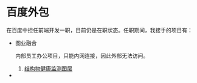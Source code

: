# 百度外包

在百度中担任前端开发一职，目前仍是在职状态。任职期间，我接手的项目有：

- 图业融合
  
  内部员工办公项目，只能内网连接，因此外部无法访问。
  
  1. [结构物健康监测图层](/project/baidu/layer/structure)
  
- 
